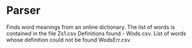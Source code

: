 # Parser
Finds word meanings from an online dictionary.
The list of words is contained in the file Zs1.csv
Definitions found - Wods.csv.
List of words whose definition could not be found WodsErr.csv
